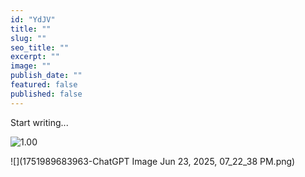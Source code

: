 ```yaml
---
id: "YdJV"
title: ""
slug: ""
seo_title: ""
excerpt: ""
image: ""
publish_date: ""
featured: false
published: false
---
```


Start writing...

![1.00](1751989520043-Reayon_Meyuhad_02_210325_03_autoOrient_i.jpg)

![](1751989683963-ChatGPT Image Jun 23, 2025, 07_22_38 PM.png)